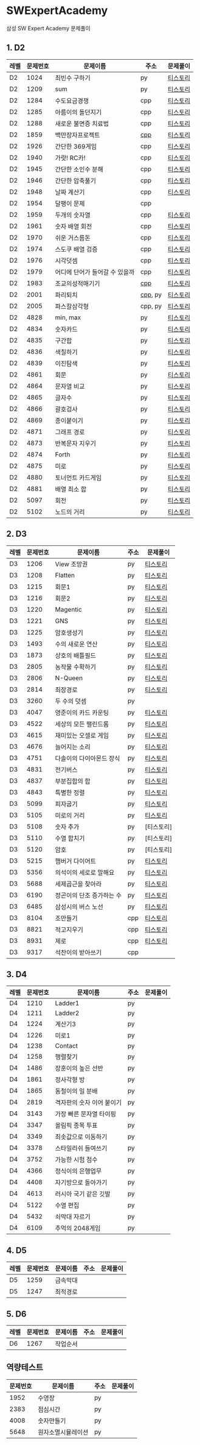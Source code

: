 # SWExpertAcademy
삼성 SW Expert Academy 문제풀이

## 1. D2


레벨 |문제번호| 문제이름 | 주소 | 문제풀이
--------|--------|--------|--------- | --------
D2 |1024| 최빈수 구하기 | py | [티스토리](https://mungto.tistory.com/126) 
D2 |1209| sum | py | [티스토리](https://mungto.tistory.com/127) 
D2 |1284| 수도요금경쟁 | cpp | [티스토리](https://mungto.tistory.com/123) 
D2 |1285| 아름이의 돌던지기 | cpp | [티스토리](https://mungto.tistory.com/122) 
D2 |1288| 새로운 불면증 치료법 | cpp | [티스토리](https://mungto.tistory.com/121) 
D2 |1859| 백만장자프로젝트 | [cpp](https://github.com/daum7766/SWExpertAcademy/blob/master/D2/D2_1859.cpp) | [티스토리](https://mungto.tistory.com/20) 
D2 |1926| 간단한 369게임 | cpp | [티스토리](https://mungto.tistory.com/109) 
D2 |1940| 가랏! RC카! | cpp | [티스토리](https://mungto.tistory.com/120) 
D2 |1945| 간단한 소인수 분해 | cpp | [티스토리](https://mungto.tistory.com/119) 
D2 |1946| 간단한 압축풀기 | cpp | [티스토리](https://mungto.tistory.com/118) 
D2 |1948| 날짜 계산기 | cpp | [티스토리](https://mungto.tistory.com/117) 
D2 |1954| 달팽이 문제 | cpp |  
D2 |1959| 두개의 숫자열 | cpp | [티스토리](https://mungto.tistory.com/116) 
D2 |1961| 숫자 배열 회전 | cpp | [티스토리](https://mungto.tistory.com/115) 
D2 |1970| 쉬운 거스름돈 | cpp | [티스토리](https://mungto.tistory.com/114) 
D2 |1974| 스도쿠 배열 검증 | cpp | [티스토리](https://mungto.tistory.com/113) 
D2 |1976| 시각덧셈 | cpp | [티스토리](https://mungto.tistory.com/112) 
D2 |1979| 어디에 단어가 들어갈 수 있을까 | cpp | [티스토리](https://mungto.tistory.com/111) 
D2|1983|조교의성적매기기|[cpp](https://github.com/daum7766/SWExpertAcademy/blob/master/D2/D2_1983.cpp)|[티스토리](https://mungto.tistory.com/24)
D2|2001|파리퇴치|[cpp](https://github.com/daum7766/SWExpertAcademy/commit/1b65d74c0a3be3fe3477831327f334975b89b562), py|[티스토리](https://mungto.tistory.com/23)
 D2   | 2005     | 파스칼삼각형                   | cpp, py                                                      | [티스토리](https://mungto.tistory.com/110) 
 D2   | 4828     | min, max                       | py                                                          | [티스토리](https://mungto.tistory.com/131) 
 D2   | 4834     | 숫자카드                       | py                                                           | [티스토리](https://mungto.tistory.com/129) 
 D2   | 4835     | 구간합                         | py                                                           | [티스토리](https://mungto.tistory.com/130) 
 D2   | 4836     | 색칠하기                       | py                                                           | [티스토리](https://mungto.tistory.com/132) 
 D2   | 4839     | 이진탐색                       | py                                                           | [티스토리](https://mungto.tistory.com/134) 
 D2   | 4861     | 회문                           | py                                                           | [티스토리](https://mungto.tistory.com/136) 
 D2   | 4864     | 문자열 비교                    | py                                                           | [티스토리](https://mungto.tistory.com/137) 
 D2   | 4865     | 글자수                    | py                                                           | [티스토리](https://mungto.tistory.com/139) 
 D2   | 4866     | 괄호검사                       | py                                                           | [티스토리](https://mungto.tistory.com/140) 
 D2   | 4869     | 종이붙이기                     | py                                                           | [티스토리](https://mungto.tistory.com/141) 
 D2   | 4871     | 그래프 경로                    | py                                                           | [티스토리](https://mungto.tistory.com/142) 
 D2   | 4873     | 반복문자 지우기                | py                                                           | [티스토리](https://mungto.tistory.com/143) 
 D2   | 4874     | Forth                          | py                                                           | [티스토리](https://mungto.tistory.com/144) 
 D2   | 4875     | 미로                           | py                                                           | [티스토리](https://mungto.tistory.com/145) 
 D2   | 4880     | 토너먼트 카드게임              | py                                                           | [티스토리](https://mungto.tistory.com/146) 
 D2   | 4881     | 배열 최소 합                   | py                                                           | [티스토리](https://mungto.tistory.com/147) 
 D2 | 5097 | 회전 | py | [티스토리](https://mungto.tistory.com/164) 
 D2 | 5102 | 노드의 거리 | py | [티스토리](https://mungto.tistory.com/165) 



## 2. D3
레벨 |문제번호| 문제이름 | 주소 | 문제풀이
--------|--------|--------|--------- | --------
D3 |1206| View 조망권 | py | [티스토리](https://mungto.tistory.com/148) 
D3 |1208| Flatten | py | [티스토리](https://mungto.tistory.com/149) 
D3 |1215| 회문1 | py | [티스토리](https://mungto.tistory.com/150) 
D3 |1216| 회문2 | py | [티스토리](https://mungto.tistory.com/151) 
D3 |1220| Magentic | py | [티스토리](https://mungto.tistory.com/152) 
D3 |1221| GNS | py | [티스토리](https://mungto.tistory.com/153) 
D3 |1225| 암호생성기 | py | [티스토리](https://mungto.tistory.com/154) 
D3 |1493| 수의 새로운 연산 | py | [티스토리](https://mungto.tistory.com/155) 
D3 |1873| 상호의 배틀필드 | py | [티스토리](![image-20200316200431166](C:\Users\ishii_yuuki\AppData\Roaming\Typora\typora-user-images\image-20200316200431166.png)) 
D3 |2805| 농작물 수확하기 | py | [티스토리](https://mungto.tistory.com/157) 
D3 |2806| N-Queen | py | [티스토리](https://mungto.tistory.com/168) 
D3 |2814| 최장경로 | py | [티스토리](https://mungto.tistory.com/158) 
D3 |3260| 두 수의 덧셈 | py |  
D3 |4047| 영준이의 카드 카운팅 | py | [티스토리](https://mungto.tistory.com/159) 
D3 |4522| 세상의 모든 팰린드롬 | py | [티스토리](https://mungto.tistory.com/160) 
D3 |4615| 재미있는 오셀로 게임 | py | [티스토리](https://mungto.tistory.com/161) 
D3 |4676| 늘어지는 소리 | py | [티스토리](https://mungto.tistory.com/162) 
D3 |4751| 다솔이의 다이아몬드 장식 | py | [티스토리](https://mungto.tistory.com/167) 
D3|4831|전기버스|py|[티스토리](https://mungto.tistory.com/128)
D3|4837|부분집합의 합|py|[티스토리](https://mungto.tistory.com/133)
D3|4843|특별한 정렬|py|[티스토리](https://mungto.tistory.com/135)
D3|5099|피자굽기|py|[티스토리](https://mungto.tistory.com/163)
D3|5105|미로의 거리|py|[티스토리](https://mungto.tistory.com/166)
D3|5108|숫자 추가|py|[티스토리]
D3|5110|수열 합치기|py|[티스토리]
D3|5120|암호|py|[티스토리]
D3|5215|햄버거 다이어트|py|[티스토리](https://mungto.tistory.com/170)
D3|5356|의석이의 세로로 말해요|py|[티스토리](https://mungto.tistory.com/171)
D3|5688|세제곱근을 찾아라|py|[티스토리](https://mungto.tistory.com/172)
D3|6190|정곤이의 단조 증가하는 수|py|[티스토리](https://mungto.tistory.com/173)
D3|6485|삼성시의 버스 노선|py|[티스토리](https://mungto.tistory.com/174)
D3|8104|조만들기|cpp|[티스토리](https://mungto.tistory.com/175)
D3|8821|적고지우기|cpp|[티스토리](https://mungto.tistory.com/176)
D3|8931|제로|cpp|[티스토리](https://mungto.tistory.com/177)
D3|9317|석찬이의 받아쓰기|cpp|



## 3. D4

레벨 |문제번호| 문제이름 | 주소 | 문제풀이
--------|--------|--------|--------- | --------
D4|1210|Ladder1|py|
D4|1211|Ladder2|py|
D4|1224|계산기3|py|
D4|1226|미로1|py|
D4|1238|Contact|py|
D4|1258|행렬찾기|py|
D4|1486|장훈이의 높은 선반|py|
D4|1861|정사각형 방|py|
D4|1865|동철이의 일 분배|py|
D4|2819|격자판의 숫자 이어 붙이기|py|
D4|3143|가장 빠른 문자열 타이핑|py|
D4|3347|올림픽 종목 투표|py|
D4|3349|최솟값으로 이동하기|py|
D4|3378|스타일리쉬 들여쓰기|py|
D4|3752|가능한 시험 점수|py|
D4|4366|정식이의 은행업무|py|
D4|4408|자기방으로 돌아가기|py|
D4|4613|러시아 국기 같은 깃발|py|
D4|5122|수열 편집|py|
D4|5432|쇠막대 자르기|py|
D4|6109|추억의 2048게임|py|



## 4. D5

레벨 |문제번호| 문제이름 | 주소 | 문제풀이
--------|--------|--------|--------- | --------
D5|1259|금속막대||
D5|1247|최적경로||



## 5. D6

레벨 |문제번호| 문제이름 | 주소 | 문제풀이
--------|--------|--------|--------- | --------
D6|1267|작업순서||



## 역량테스트

| 문제번호 | 문제이름           | 주소 | 문제풀이 |
| -------- | ------------------ | ---- | -------- |
|  1952     | 수영장             | py   |          |
|  2383     | 점심시간           | py   |          |
|  4008     | 숫자만들기         | py   |          |
|  5648     | 원자소멸시뮬레이션 | py   |          |